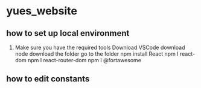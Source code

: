 # yues_website
 ## how to set up local environment
 1. Make sure you have the required tools
 Download VSCode
 download node
 download the folder 
 go to the folder 
 npm install React
 npm I react-dom
 npm I react-router-dom
 npm I @fortawesome
 
 ## how to edit constants
